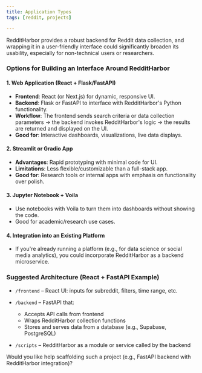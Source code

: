 ```yaml
---
title: Application Types
tags: [reddit, projects]

---
```


RedditHarbor provides a robust backend for Reddit data collection, and wrapping it in a user-friendly interface could significantly broaden its usability, especially for non-technical users or researchers.

### Options for Building an Interface Around RedditHarbor

#### 1. **Web Application (React + Flask/FastAPI)**

* **Frontend**: React (or Next.js) for dynamic, responsive UI.
* **Backend**: Flask or FastAPI to interface with RedditHarbor's Python functionality.
* **Workflow**: The frontend sends search criteria or data collection parameters → the backend invokes RedditHarbor's logic → the results are returned and displayed on the UI.
* **Good for**: Interactive dashboards, visualizations, live data displays.

#### 2. **Streamlit or Gradio App**

* **Advantages**: Rapid prototyping with minimal code for UI.
* **Limitations**: Less flexible/customizable than a full-stack app.
* **Good for**: Research tools or internal apps with emphasis on functionality over polish.

#### 3. **Jupyter Notebook + Voila**

* Use notebooks with Voila to turn them into dashboards without showing the code.
* Good for academic/research use cases.

#### 4. **Integration into an Existing Platform**

* If you're already running a platform (e.g., for data science or social media analytics), you could incorporate RedditHarbor as a backend microservice.

### Suggested Architecture (React + FastAPI Example)

* `/frontend` – React UI: inputs for subreddit, filters, time range, etc.
* `/backend` – FastAPI that:

  * Accepts API calls from frontend
  * Wraps RedditHarbor collection functions
  * Stores and serves data from a database (e.g., Supabase, PostgreSQL)
* `/scripts` – RedditHarbor as a module or service called by the backend

Would you like help scaffolding such a project (e.g., FastAPI backend with RedditHarbor integration)?
